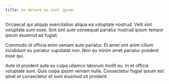 ```yaml
---
title: ex dolore eu sint ipsum
---
```


Occaecat qui aliquip exercitation aliqua ea voluptate nostrud. Velit sint voluptate sunt esse. Sint sint aute consequat pariatur nostrud ipsum tempor ipsum eiusmod ad fugiat.

Commodo id officia enim veniam aute pariatur. Et amet sint anim cillum incididunt eu pariatur cupidatat non. Non eu minim amet pariatur proident esse qui.

Aute id proident aute ex culpa ullamco laborum mollit eu. In et officia voluptate sunt. Quis culpa ipsum veniam nulla. Consectetur fugiat ipsum est amet et consectetur et sunt eiusmod sit proident.